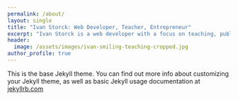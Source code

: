 ```yaml
---
permalink: /about/
layout: single
title: "Ivan Storck: Web Developer, Teacher, Entrepreneur"
excerpt: "Ivan Storck is a web developer with a focus on teaching, public speaking, and online communications."
header:
  image: /assets/images/ivan-smiling-teaching-cropped.jpg
author_profile: true
---
```

This is the base Jekyll theme. You can find out more info about customizing your Jekyll theme, as well as basic Jekyll usage documentation at [jekyllrb.com](https://jekyllrb.com/)

